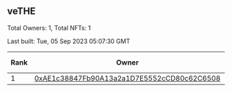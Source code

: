 ## veTHE

Total Owners: 1, Total NFTs: 1

Last built: Tue, 05 Sep 2023 05:07:30 GMT

| Rank | Owner | Voting Power | Influence | NFTs Id |
| --- | --- | --- | --- | --- |
  | 1 | [0xAE1c38847Fb90A13a2a1D7E5552cCD80c62C6508](https://debank.com/profile/0xAE1c38847Fb90A13a2a1D7E5552cCD80c62C6508?chain=bsc) | 2,532,669.912 | 3.62830% | 1 |